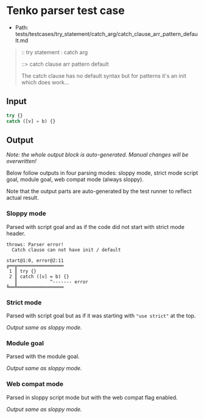 # Tenko parser test case

- Path: tests/testcases/try_statement/catch_arg/catch_clause_arr_pattern_default.md

> :: try statement : catch arg
>
> ::> catch clause arr pattern default
>
> The catch clause has no default syntax but for patterns it's an init which does work...

## Input

`````js
try {}
catch ([v] = b) {}
`````

## Output

_Note: the whole output block is auto-generated. Manual changes will be overwritten!_

Below follow outputs in four parsing modes: sloppy mode, strict mode script goal, module goal, web compat mode (always sloppy).

Note that the output parts are auto-generated by the test runner to reflect actual result.

### Sloppy mode

Parsed with script goal and as if the code did not start with strict mode header.

`````
throws: Parser error!
  Catch clause can not have init / default

start@1:0, error@2:11
╔══╦═════════════════
 1 ║ try {}
 2 ║ catch ([v] = b) {}
   ║            ^------- error
╚══╩═════════════════

`````

### Strict mode

Parsed with script goal but as if it was starting with `"use strict"` at the top.

_Output same as sloppy mode._

### Module goal

Parsed with the module goal.

_Output same as sloppy mode._

### Web compat mode

Parsed in sloppy script mode but with the web compat flag enabled.

_Output same as sloppy mode._
